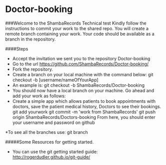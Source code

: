 # Doctor-booking
###Welcome to the ShambaRecords Technical test
Kindly follow the instructions to commit your work to the shared repo. You will create a remote branch containing your work. Your code should be available as a branch in the repository.

####Steps
* Accept the invitation we sent you to the repository Doctor-booking
* Go to the url https://github.com/ShambaRecords/Doctor-booking/
* Fork the repository.
* Create a branch on your local machine with the command below:
   git checkout -b [username/nameOfYourApp] 
* An example is: git checkout -b ShambaRecords/Doctor-booking
* You should now have a local branch on your machine. Go ahead and add your work as follows:
* Create a simple app which allows patients to book appointments with doctors, save the patient medical history, Doctors to see their bookings.
  git add yourwork
  git commit -m 'work from ShambaRecords' 
  git push origin ShambaRecords/Doctors-booking
From here, you should enter your username and password on github

*To see all the branches use:  git branch

#####Some Resources for getting started.
* You can use the git getting started guide: http://rogerdudler.github.io/git-guide/

